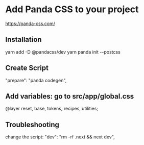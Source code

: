 # Add Panda CSS to your project

https://panda-css.com/

## Installation

yarn add -D @pandacss/dev
yarn panda init --postcss

## Create Script

"prepare": "panda codegen",

## Add variables: go to src/app/global.css

@layer reset, base, tokens, recipes, utilities;

## Troubleshooting

change the script: "dev": "rm -rf .next && next dev",
